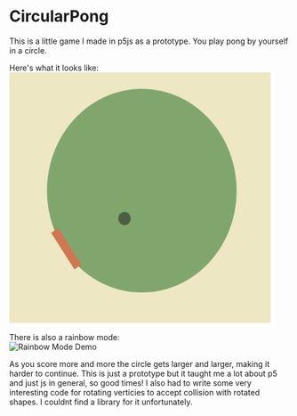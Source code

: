 # CircularPong
This is a little game I made in p5js as a prototype. You play pong by yourself in a circle.

Here's what it looks like:
</br>
<img src="gamedemo.png" width="470" height="450" />
</br>

There is also a rainbow mode:
</br>
![Rainbow Mode Demo](rainbowgif.gif?raw=true "Rainbowimage")

As you score more and more the circle gets larger and larger, making it harder to continue.
This is just a prototype but it taught me a lot about p5 and just js in general, so good times!
I also had to write some very interesting code for rotating verticies to accept collision with rotated shapes. I couldnt find a library for it unfortunately.

